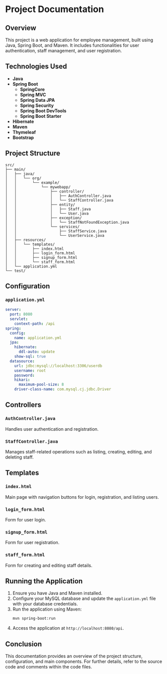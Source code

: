 # Project Documentation

## Overview
This project is a web application for employee management, built using Java, Spring Boot, and Maven. It includes functionalities for user authentication, staff management, and user registration.

## Technologies Used
- **Java**
- **Spring Boot**
  - **SpringCore**
  - **Spring MVC**
  - **Spring Data JPA**
  - **Spring Security**
  - **Spring Boot DevTools**
  - **Spring Boot Starter**
- **Hibernate**
- **Maven**
- **Thymeleaf**
- **Bootstrap**

## Project Structure
```
src/
├── main/
│   ├── java/
│   │   └── org/
│   │       └── example/
│   │           └── mywebapp/
│   │               ├── controller/
│   │               │   ├── AuthController.java
│   │               │   └── StaffController.java
│   │               ├── entity/
│   │               │   ├── Staff.java
│   │               │   └── User.java
│   │               ├── exception/
│   │               │   └── StaffNotFoundException.java
│   │               └── services/
│   │                   ├── StaffService.java
│   │                   └── UserService.java
│   ├── resources/
│   │   └── templates/
│   │       ├── index.html
│   │       ├── login_form.html
│   │       ├── signup_form.html
│   │       └── staff_form.html
│   └── application.yml
└── test/
```

## Configuration
### `application.yml`
```yaml
server:
  port: 8080
  servlet:
    context-path: /api
spring:
  config:
    name: application.yml
  jpa:
    hibernate:
      ddl-auto: update
    show-sql: true
  datasource:
    url: jdbc:mysql://localhost:3306/userdb
    username: root
    password:
    hikari:
      maximum-pool-size: 8
    driver-class-name: com.mysql.cj.jdbc.Driver
```




## Controllers
### `AuthController.java`
Handles user authentication and registration.

### `StaffController.java`
Manages staff-related operations such as listing, creating, editing, and deleting staff.

## Templates
### `index.html`
Main page with navigation buttons for login, registration, and listing users.

### `login_form.html`
Form for user login.

### `signup_form.html`
Form for user registration.

### `staff_form.html`
Form for creating and editing staff details.

## Running the Application
1. Ensure you have Java and Maven installed.
2. Configure your MySQL database and update the `application.yml` file with your database credentials.
3. Run the application using Maven:
   ```sh
   mvn spring-boot:run
   ```
4. Access the application at `http://localhost:8080/api`.

## Conclusion
This documentation provides an overview of the project structure, configuration, and main components. For further details, refer to the source code and comments within the code files.